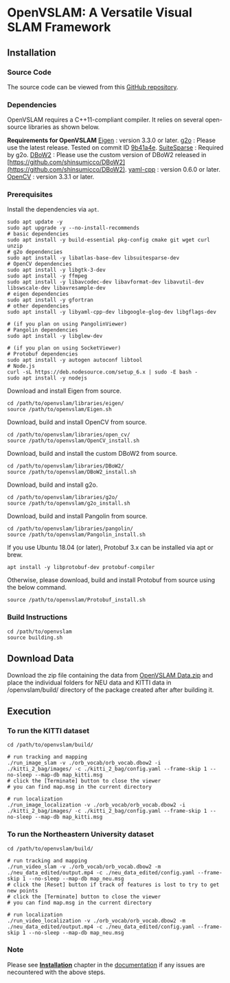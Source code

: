 # OpenVSLAM: A Versatile Visual SLAM Framework

## Installation

### Source Code

The source code can be viewed from this [GitHub repository](https://github.com/xdspacelab/openvslam).

### Dependencies

OpenVSLAM requires a C++11-compliant compiler. It relies on several open-source libraries as shown below.

**Requirements for OpenVSLAM**
[Eigen](http://eigen.tuxfamily.org/index.php?title=Main_Page) : version 3.3.0 or later.
[g2o](https://github.com/RainerKuemmerle/g2o) : Please use the latest release. Tested on commit ID [9b41a4e](https://github.com/RainerKuemmerle/g2o/tree/9b41a4ea5ade8e1250b9c1b279f3a9c098811b5a).
[SuiteSparse](http://faculty.cse.tamu.edu/davis/suitesparse.html) : Required by g2o.
[DBoW2](https://github.com/shinsumicco/DBoW2) : Please use the custom version of DBoW2 released in [https://github.com/shinsumicco/DBoW2](https://github.com/shinsumicco/DBoW2).
[yaml-cpp](https://github.com/jbeder/yaml-cpp) : version 0.6.0 or later.
[OpenCV](https://opencv.org/) : version 3.3.1 or later.

### Prerequisites

Install the dependencies via `apt`.

```
sudo apt update -y
sudo apt upgrade -y --no-install-recommends
# basic dependencies
sudo apt install -y build-essential pkg-config cmake git wget curl unzip
# g2o dependencies
sudo apt install -y libatlas-base-dev libsuitesparse-dev
# OpenCV dependencies
sudo apt install -y libgtk-3-dev
sudo apt install -y ffmpeg
sudo apt install -y libavcodec-dev libavformat-dev libavutil-dev libswscale-dev libavresample-dev
# eigen dependencies
sudo apt install -y gfortran
# other dependencies
sudo apt install -y libyaml-cpp-dev libgoogle-glog-dev libgflags-dev

# (if you plan on using PangolinViewer)
# Pangolin dependencies
sudo apt install -y libglew-dev

# (if you plan on using SocketViewer)
# Protobuf dependencies
sudo apt install -y autogen autoconf libtool
# Node.js
curl -sL https://deb.nodesource.com/setup_6.x | sudo -E bash -
sudo apt install -y nodejs
```

Download and install Eigen from source.

```
cd /path/to/openvslam/libraries/eigen/
source /path/to/openvslam/Eigen.sh
```

Download, build and install OpenCV from source.

```
cd /path/to/openvslam/libraries/open_cv/
source /path/to/openvslam/OpenCV_install.sh
```

Download, build and install the custom DBoW2 from source.

```
cd /path/to/openvslam/libraries/DBoW2/
source /path/to/openvslam/DBoW2_install.sh
```

Download, build and install g2o.

```
cd /path/to/openvslam/libraries/g2o/
source /path/to/openvslam/g2o_install.sh
```

Download, build and install Pangolin from source.

```
cd /path/to/openvslam/libraries/pangolin/
source /path/to/openvslam/Pangolin_install.sh
```

If you use Ubuntu 18.04 (or later), Protobuf 3.x can be installed via apt or brew.

`apt install -y libprotobuf-dev protobuf-compiler`

Otherwise, please download, build and install Protobuf from source using the below command.

`source /path/to/openvslam/Protobuf_install.sh`

### Build Instructions

```
cd /path/to/openvslam
source building.sh
```

## Download Data

Download the zip file containing the data from [OpenVSLAM Data.zip](https://drive.google.com/file/d/1lH1wCRZSXyrt8wjAXuWWRakEQCIolC9r/view?usp=sharing) and place the individual folders for NEU data and KITTI data in /openvslam/build/ directory of the package created after after building it.

## Execution

### To run the KITTI dataset

```
cd /path/to/openvslam/build/

# run tracking and mapping
./run_image_slam -v ./orb_vocab/orb_vocab.dbow2 -i ./kitti_2_bag/images/ -c ./kitti_2_bag/config.yaml --frame-skip 1 --no-sleep --map-db map_kitti.msg
# click the [Terminate] button to close the viewer
# you can find map.msg in the current directory

# run localization
./run_image_localization -v ./orb_vocab/orb_vocab.dbow2 -i ./kitti_2_bag/images/ -c ./kitti_2_bag/config.yaml --frame-skip 1 --no-sleep --map-db map_kitti.msg
```

### To run the Northeastern University dataset

```
cd /path/to/openvslam/build/

# run tracking and mapping
./run_video_slam -v ./orb_vocab/orb_vocab.dbow2 -m ./neu_data_edited/output.mp4 -c ./neu_data_edited/config.yaml --frame-skip 1 --no-sleep --map-db map_neu.msg
# click the [Reset] button if track of features is lost to try to get new points
# click the [Terminate] button to close the viewer
# you can find map.msg in the current directory

# run localization
./run_video_localization -v ./orb_vocab/orb_vocab.dbow2 -m ./neu_data_edited/output.mp4 -c ./neu_data_edited/config.yaml --frame-skip 1 --no-sleep --map-db map_neu.msg
```


### Note

Please see [**Installation**](https://openvslam.readthedocs.io/en/master/installation.html) chapter in the [documentation](https://openvslam.readthedocs.io/) if any issues are necountered with the above steps.


